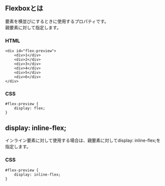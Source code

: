 ## Flexboxとは
要素を横並びにするときに使用するプロパティです。  
親要素に対して指定します。

### HTML
```
<div id="flex-preview">
    <div>1</div>
    <div>2</div>
    <div>3</div>
    <div>4</div>
    <div>5</div>
    <div>6</div>
</div>
```

### CSS
```
#flex-preview {
    display: flex;
}
```
## display: inline-flex;
インライン要素に対して使用する場合は、親要素に対してdisplay: inline-flex;を指定します。

### CSS
```
#flex-preview {
    display: inline-flex;
}
